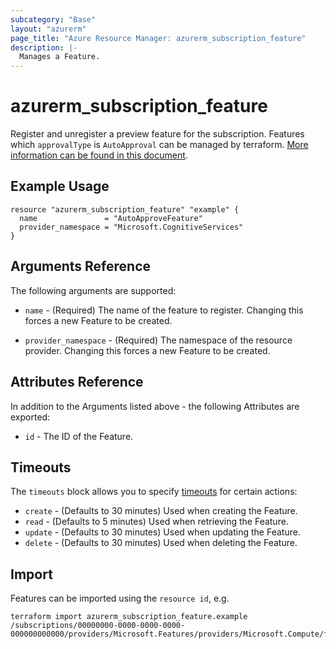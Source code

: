 ```yaml
---
subcategory: "Base"
layout: "azurerm"
page_title: "Azure Resource Manager: azurerm_subscription_feature"
description: |-
  Manages a Feature.
---
```


# azurerm_subscription_feature

Register and unregister a preview feature for the subscription. Features which `approvalType` is `AutoApproval` can be managed by terraform.  [More information can be found in this document](https://docs.microsoft.com/en-us/rest/api/resources/features).

## Example Usage

```hcl
resource "azurerm_subscription_feature" "example" {
  name               = "AutoApproveFeature"
  provider_namespace = "Microsoft.CognitiveServices"
}
```

## Arguments Reference

The following arguments are supported:

* `name` - (Required) The name of the feature to register. Changing this forces a new Feature to be created.

* `provider_namespace` - (Required) The namespace of the resource provider. Changing this forces a new Feature to be created.

## Attributes Reference

In addition to the Arguments listed above - the following Attributes are exported: 

* `id` - The ID of the Feature.

## Timeouts

The `timeouts` block allows you to specify [timeouts](https://www.terraform.io/docs/configuration/resources.html#timeouts) for certain actions:

* `create` - (Defaults to 30 minutes) Used when creating the Feature.
* `read` - (Defaults to 5 minutes) Used when retrieving the Feature.
* `update` - (Defaults to 30 minutes) Used when updating the Feature.
* `delete` - (Defaults to 30 minutes) Used when deleting the Feature.

## Import

Features can be imported using the `resource id`, e.g.

```shell
terraform import azurerm_subscription_feature.example /subscriptions/00000000-0000-0000-0000-000000000000/providers/Microsoft.Features/providers/Microsoft.Compute/features/AllowManagedDisksReplaceOSDisk
```
